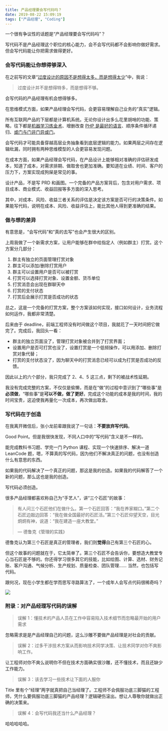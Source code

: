 ```yaml
---
title: 产品经理要会写代码吗？
date: 2019-08-22 15:09:19
tags: ["产品经理", "Coding"]
---
```


一个很有争议性的话题是“产品经理要会写代码吗”？

写代码不是产品经理这个职位的核心能力，会不会写代码都不会影响你做好需求。但会写代码能让你把需求做得更好。

### 会写代码能让你想得够深入

在之前写的文章“[过度设计的原因不是想得太多，而是想得太少](https://lyric.im/product-overdesign)”中，我说：

> 过度设计并不是想得特多，而是想得不够。

会写代码的产品经理有机会想得够多。

在思维模式方面，如果产品经理会写代码，会更容易理解自己业务的“真实”逻辑。

所有互联网产品的下层都是计算机系统。无论你设计出多么花里胡哨的功能、策略，往下都是[机器学习炼金术](https://www.solidot.org/story?sid=56492)、增删改查 [PHP 是最好的语言](https://www.zhihu.com/question/26498147)、顺序条件循环递归、[或门与门非门异或门](https://zh.wikipedia.org/zh/%E9%82%8F%E8%BC%AF%E9%96%98)。

会写代码才可能具备穿越高层业务抽象看到底层逻辑的能力。如果两层之间存在逻辑纰漏，同时拥有两种思维模型的人会更容易发现问题。

在成本方面，如果产品经理会写代码，在产品设计上能够相对准确的评估研发成本，知道了成本，对需求排期、做取舍也更加准确。要知道在业绩、时间、客户的压力下，方案实现成狗屎是常见的事。

设计产品，不是写 PRD 和画图。一个完备的产品方案背后，包含对用户需求、项目成本、商业模式、收益回报等多方面的深入思考。

其中，对成本、风险、收益三者关系的评估是决定该方案是否可行的决策条件。如果能写代码，说明在成本、风险、收益评估上，能比其他人得到更准确的结果。

### 做与想的差异

有意思是，“会写代码”和“真的去写”也会产生很大的区别。

上周我做了一个新需求方案，让用户能够在群中给指定人（例如群主）打赏。这个方案分几部分：

1. 群主有独立的页面管理打赏对象
2. 群主可以添加/删除打赏用户
3. 群主可以设置用户是否可以被打赏
4. 打赏可以选择打赏对象、设置金额、货币单位
5. 打赏消息会出现在群聊天中
6. 打赏的支付状态
7. 打赏后会展示打赏是否成功的状态

总之，这是一个完备的打赏方案，整个方案该如何实现，接口如何设计，业务流程如何运作，我都非常清楚。

后来由于 deadline，前端工程师没有时间做这个项目，我就花了一天时间把它做完了。完成后，我回头一看：

- 群主的独立页面没了，管理打赏对象被合并到了打赏界面；
- 设置用户是否可打赏也没了，设置打赏是一个低频操作，可以用添加、删除打赏对象代替；
- 打赏的支付状态没了，因为聊天中的打赏消息已经可以成为打赏是否成功的反馈。

因此以上的六个部分，我只完成了 2、4、5 这三点，剩下的被战术性延期。

我没有完成完整的方案，不仅仅是偷懒，而是在“做”的过程中意识到了“哪些事”是**必须做**，“哪些事”是**可以不做，做了更好**。完成这个功能的成本是我的时间，我的时间宝贵，这迫使我再量化一次成本，再次做出取舍。

### 写代码在于创造

在我离开微信后，张小龙前辈跟我说了一句话：**不要放弃写代码**。

Good Point。但是我很快发现，不同人口中的“写代码”含义是不一样的。

能完成教科书习题、学完一门 Python 课程、实现一个快速排序、解决一道 LeanCode 题，嗯，不算真的写代码，因为他们不解决真正的问题，也没有创造什么有意思的东西。

如果我的代码解决了一个真正的问题，那这是我的创造。如果我的代码解答了一个新的问题，那么这也是我的创造。

写代码必须创造。

很多产品经理都喜欢称自己为“手艺人”，讲“三个石匠“的故事：

> 有人问三个石匠他们在做什么。第一个石匠回答：“我在养家糊口。”第二个石匠边敲边回答：“我在做全国最好的石匠活。”第三个石匠仰望天空，目光炯炯有神，说道：“我在建造一座大教堂。”
>
> — 德鲁克《管理的实践》

德鲁克认为第三个石匠是真正的管理者，我们则**觉得**自己有第三个石匠的心。

但这个故事的问题就在于，它太简单了。第三个石匠不会告诉你，要想造大教堂专心当石匠是不够的。你还得学习很多其它的技能，比如绘图、计算、选材、财务记账、客户沟通、气候分析、生产规划、质量检查、团队管理…… 当然，也包括写代码。

跟何况，现在小学生都在学而思写寻路算法了，一个成年人会写点代码很稀奇吗？

![](/should-a-product-manager-know-how-to-code/learning-coding.jpg)

### 附录：对产品经理写代码的误解

> 误解 1：懂技术的产品人员在工作中容易陷入技术细节而忽略最开始的用户需求

忽略需求是是产品经理自己的问题，这么沙雕不要做产品经理是对社会的贡献。

> 误解 2：过多干涉技术方案从而影响技术同学决策、让技术同学对你不爽影响工作。

让工程师对你不爽么说明你不但在技术方面确实很沙雕，还不懂技术，而且还缺少工作能力。

> 误解 3：该去学习一些技术让下面的人服你

Title 里有个“经理”两字就真把自己当经理了。工程师不会佩服功底三脚猫的工程师，凭什么要佩服功底三脚猫的产品经理？逻辑硬伤滚出。想让人尊敬你就做出正确的决策来。

> 误解 4：会写代码我还当什么产品经理？

哈哈哈哈哈。
